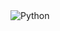 <img alt="Python" src ="https://img.shields.io/badge/Python-3776AB.svg?&style=for-the-badge&logo=Python&logoColor=white"/>
